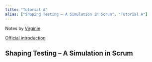 ```yaml
---
title: "Tutorial A"
alias: ["Shaping Testing – A Simulation in Scrum", "Tutorial A"]
---
```

Notes by [Virginie](Virginie)

[Official introduction](https://conference.eurostarsoftwaretesting.com/event/2022/shaping-testing-a-simulation-in-scrum/)

##  Shaping Testing – A Simulation in Scrum


